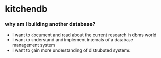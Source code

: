 # kitchendb

### why am I building another database?

- I want to document and read about the current research in dbms world
- I want to understand and implement internals of a database management system
- I want to gain more understanding of distrubuted systems
